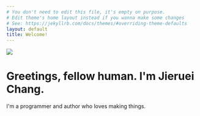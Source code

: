 ```yaml
---
# You don't need to edit this file, it's empty on purpose.
# Edit theme's home layout instead if you wanna make some changes
# See: https://jekyllrb.com/docs/themes/#overriding-theme-defaults
layout: default
title: Welcome!
---
```

![](https://lh6.googleusercontent.com/tx5S-IsapwV8TwH7VW1tB3aoe3WU7B-U2pyQjQwjIYkN1iw7WahBb-nfcbOeiWjSMoJmsnuIwbm6rie1KXWfUzB1dWP_a3ZBPAqvuyIpYQNehrYYgSc=w773)
# Greetings, fellow human. I'm Jieruei Chang.
I'm a programmer and author who loves making things.
